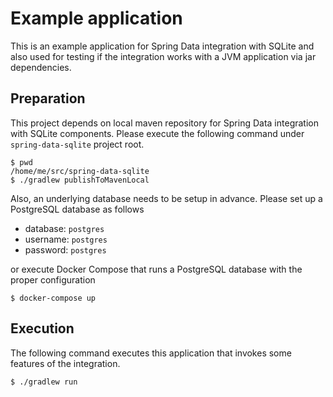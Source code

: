 # Example application

This is an example application for Spring Data integration with SQLite and also used for testing if the integration works with a JVM application via jar dependencies.

## Preparation

This project depends on local maven repository for Spring Data integration with SQLite components. Please execute the following command under `spring-data-sqlite` project root.

```
$ pwd
/home/me/src/spring-data-sqlite
$ ./gradlew publishToMavenLocal
```

Also, an underlying database needs to be setup in advance. Please set up a PostgreSQL database as follows
- database: `postgres`
- username: `postgres`
- password: `postgres`

or execute Docker Compose that runs a PostgreSQL database with the proper configuration

```
$ docker-compose up
```

## Execution

The following command executes this application that invokes some features of the integration.

```
$ ./gradlew run
```
